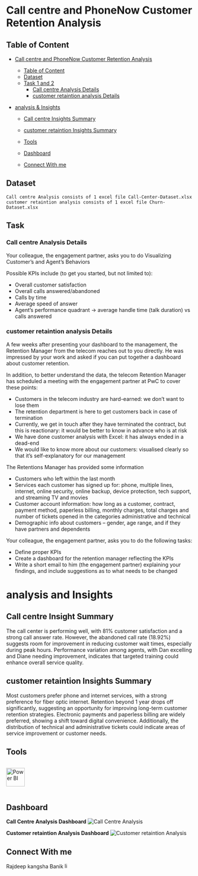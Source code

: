 # Call centre and PhoneNow Customer Retention Analysis

## Table of Content

- [Call centre and PhoneNow Customer Retention Analysis ](#Call-centre-and-phonenow-customer-retention-analysis)
  - [Table of Content](#table-of-content)
  - [Dataset](#dataset)
  - [Task 1 and 2](#task)
    - [Call centre Analysis Details](#Call-centre-Analysis-Details)
    - [customer retaintion analysis Details](#customer-retaintion-analysis-details)

- [analysis & Insights](#analysis-and-Insights)
  - [Call centre Insights Summary](#Call-centre-Insights-Summary)
  - [customer retaintion Insights Summary](#customer-retaintion-Insights-Summary)

  - [Tools](#tools)
  - [Dashboard](#dashboard)
  - [Connect With me](#Connect-With-me) 

## Dataset

`Call centre Analysis consists of 1 excel file Call-Center-Dataset.xlsx`
`customer retaintion analysis consists of 1 excel file Churn-Dataset.xlsx`

## Task

### Call centre Analysis Details 

Your colleague, the engagement partner, asks you to do Visualizing Customer’s and Agent’s Behaviors

Possible KPIs include (to get you started, but not limited to):

- Overall customer satisfaction
- Overall calls answered/abandoned
- Calls by time
- Average speed of answer
- Agent’s performance quadrant -> average handle time (talk duration) vs calls answered

### customer retaintion analysis Details 

A few weeks after presenting your dashboard to the management, the Retention Manager from the telecom reaches out to you directly. He was impressed by your work and asked if you can put together a dashboard about customer retention.

In addition, to better understand the data, the telecom Retention Manager has scheduled a meeting with the engagement partner at PwC to cover these points:

- Customers in the telecom industry are hard-earned: we don’t want to lose them
- The retention department is here to get customers back in case of termination
- Currently, we get in touch after they have terminated the contract, but this is reactionary: it would be better to know in advance who is at risk
- We  have done customer analysis with Excel: it has always ended in a dead-end
- We would like to know more about our customers: visualised clearly so that it’s self-explanatory for our management

The Retentions Manager has provided some information

- Customers who left within the last month
- Services each customer has signed up for: phone, multiple lines, internet, online security, online backup, device protection, tech support, and streaming TV and movies
- Customer account information: how long as a customer, contract, payment method, paperless billing, monthly charges, total charges and number of tickets opened in the categories administrative and technical
- Demographic info about customers – gender, age range, and if they have partners and dependents

Your colleague, the engagement partner, asks you to do the following tasks:

- Define proper KPIs
- Create a dashboard for the retention manager reflecting the KPIs
- Write a short email to him (the engagement partner) explaining your findings, and include suggestions as to what needs to be changed

# analysis and Insights

## Call centre Insight Summary

The call center is performing well, with 81% customer satisfaction and a strong call answer rate. However, the abandoned call rate (18.92%) suggests room for improvement in reducing customer wait times, especially during peak hours. Performance variation among agents, with Dan excelling and Diane needing improvement, indicates that targeted training could enhance overall service quality.

## customer retaintion Insights Summary

Most customers prefer phone and internet services, with a strong preference for fiber optic internet. Retention beyond 1 year drops off significantly, suggesting an opportunity for improving long-term customer retention strategies. Electronic payments and paperless billing are widely preferred, showing a shift toward digital convenience. Additionally, the distribution of technical and administrative tickets could indicate areas of service improvement or customer needs.

## Tools

<p style="float:left">
<img src="./Icons/power-bi-icon.png" height="50" alt="Power BI" title="Power BI">
</p>
<div style="clear:both"></div>

## Dashboard

**Call Centre Analysis Dashboard**
![Call Centre Analysis](/DASHBOARD%20IMAGES/DASHBOARD%202.1.jpg) 

**Customer retaintion Analysis Dashboard**
![Customer retaintion Analysis](/DASHBOARD%20IMAGES/DASHBOARD%202.2.jpg)

<!-- Check the live dashboard from <a href="https://www.novypro.com/project/customer-retention-7" alt="customer retention"><img src="./Icons/novyPro.svg" height="12" alt="novypro" title="novypro"></a> (click the icon) -->

## Connect With me

Rajdeep kangsha Banik <a href="https://www.linkedin.com/in/rajdeep-banik-a38133230/" alt="Rajdeep"><img src="./Icons/LinkedIn.png" height="15" alt="linkedin" title="linkedin"></a>

